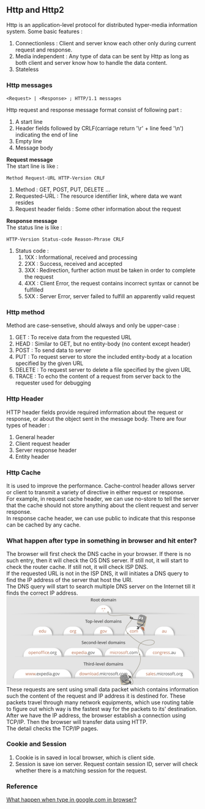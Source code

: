 ## Http and Http2
Http is an application-level protocol for distributed hyper-media information system. Some basic features : 
1. Connectionless : Client and server know each other only during current request and response.
2. Media independent : Any type of data can be sent by Http as long as both client and server know how to handle the data content.  
3. Stateless

### Http messages
```command
<Request> | <Response> ; HTTP/1.1 messages
```
Http request and response message format consist of following part : 
1. A start line
2. Header fields followed by CRLF(carriage return '\r' + line feed '\n') indicating the end of line
3. Empty line
4. Message body

**Request message** <br />
The start line is like : 
```command
Method Request-URL HTTP-Version CRLF
```
1. Method : GET, POST, PUT, DELETE ...
2. Requested-URL : The resource identifier link, where data we want resides
3. Request header fields : Some other information about the request

**Response message** <br />
The status line is like : 
```command
HTTP-Version Status-code Reason-Phrase CRLF
```
1. Status code : 
    1. 1XX : Informational, received and processing
    2. 2XX : Success, received and accepted
    3. 3XX : Redirection, further action must be taken in order to complete the request
    4. 4XX : Client Error, the request contains incorrect syntax or cannot be fulfilled
    5. 5XX : Server Error, server failed to fulfill an apparently valid request

### Http method
Method are case-sensetive, should always and only be upper-case : 
1. GET : To receive data from the requested URL
2. HEAD : Similar to GET, but no entity-body (no content except header)
3. POST : To send data to server
4. PUT : To request server to store the included entity-body at a location specified by the given URL
5. DELETE : To request server to delete a file specified by the given URL
6. TRACE : To echo the content of a request from server back to the requester used for debugging

### Http Header
HTTP header fields provide required imformation about the request or response, or about the object sent in the message body. There are four types of header : 
1. General header
2. Client request header
3. Server response header
4. Entity header

### Http Cache
It is used to improve the performance. Cache-control header allows server or client to transmit a variety of directive in either request or response. <br />
For example, in request cache header, we can use no-store to tell the server that the cache should not store anything about the client request and server response.
<br />
In response cache header, we can use public to indicate that this response can be cached by any cache.

### What happen after type in something in browser and hit enter?
The browser will first check the DNS cache in your browser. If there is no such entry, then it will check the OS DNS server. If still not, it will start to check the router cache. If still not, it will check ISP DNS. <br />
If the requested URL is not in the ISP DNS, it will initiates a DNS query to find the IP address of the server that host the URl. <br />
The DNS query will start to search multiple DNS server on the Internet till it finds the correct IP address. 
![DNS query search](./DNS.png) <br />
These requests are sent using small data packet which contains information such the content of the request and IP address it is destined for. These packets travel through many network equipments, which use routing table to figure out which way is the fastest way for the packets to its' destination. <br />
After we have the IP address, the browser establish a connection using TCP/IP. Then the browser will transfer data using HTTP. <br />
The detail checks the TCP/IP pages.

### Cookie and Session
1. Cookie is in saved in local browser, which is client side.
2. Session is save ion server. Request contain session ID, server will check whether there is a matching session for the request.

### Reference
[What happen when type in google.com in browser?](https://medium.com/@maneesha.wijesinghe1/what-happens-when-you-type-an-url-in-the-browser-and-press-enter-bb0aa2449c1a)
